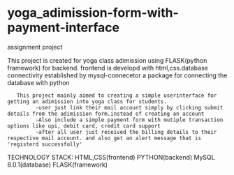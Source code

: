 # yoga_adimission-form-with-payment-interface
assignment project

   This project is created for yoga class adimission using FLASK(python framework) for backend.
   frontend is developd with html,css.database connectivity established by mysql-connecetor a package for connecting the database with python
   
   
       This project mainly aimed to creating a simple userinterface for getting an adimission into yoga class for students.
             -user just link their mail account simply by clicking submit details from the adimission form.instead of creating an account
             -Also include a simple payment form with mutiple transaction options like upi, debit card, credit card support
             -after all user just received the billing details to their respective mail account. and also get an alert message that is 'registerd successfully'
   TECHNOLOGY STACK: HTML,CSS(frontend)
                     PYTHON(backend)
                     MySQL 8.0.1(database)
                     FLASK(framework)
